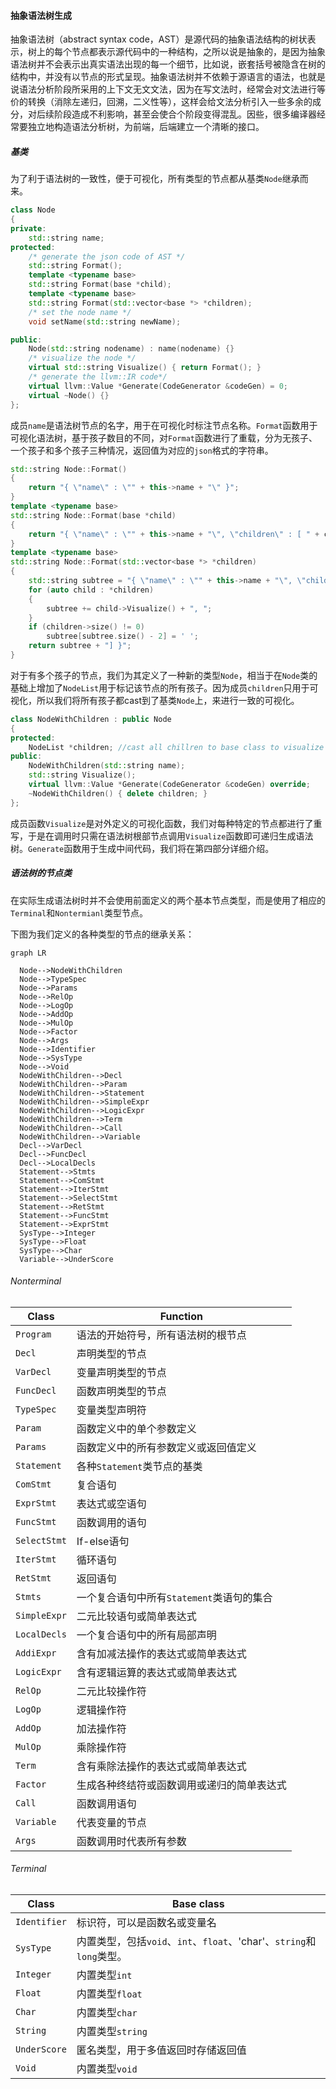 

#### 抽象语法树生成

抽象语法树（abstract syntax code，AST）是源代码的抽象语法结构的树状表示，树上的每个节点都表示源代码中的一种结构，之所以说是抽象的，是因为抽象语法树并不会表示出真实语法出现的每一个细节，比如说，嵌套括号被隐含在树的结构中，并没有以节点的形式呈现。抽象语法树并不依赖于源语言的语法，也就是说语法分析阶段所采用的上下文无文文法，因为在写文法时，经常会对文法进行等价的转换（消除左递归，回溯，二义性等），这样会给文法分析引入一些多余的成分，对后续阶段造成不利影响，甚至会使合个阶段变得混乱。因些，很多编译器经常要独立地构造语法分析树，为前端，后端建立一个清晰的接口。
##### 基类
为了利于语法树的一致性，便于可视化，所有类型的节点都从基类`Node`继承而来。
```c++
class Node
{
private:
    std::string name;
protected:
    /* generate the json code of AST */
    std::string Format();
    template <typename base>
    std::string Format(base *child);
    template <typename base>
    std::string Format(std::vector<base *> *children);
    /* set the node name */
    void setName(std::string newName);

public:
    Node(std::string nodename) : name(nodename) {}
    /* visualize the node */
    virtual std::string Visualize() { return Format(); }
    /* generate the llvm::IR code*/
    virtual llvm::Value *Generate(CodeGenerator &codeGen) = 0;
    virtual ~Node() {}
};
```

成员`name`是语法树节点的名字，用于在可视化时标注节点名称。`Format`函数用于可视化语法树，基于孩子数目的不同，对`Format`函数进行了重载，分为无孩子、一个孩子和多个孩子三种情况，返回值为对应的`json`格式的字符串。

```c++
std::string Node::Format()
{
    return "{ \"name\" : \"" + this->name + "\" }";
}
template <typename base>
std::string Node::Format(base *child)
{
    return "{ \"name\" : \"" + this->name + "\", \"children\" : [ " + child->Visualize() + " ] }";
}
template <typename base>
std::string Node::Format(std::vector<base *> *children)
{
    std::string subtree = "{ \"name\" : \"" + this->name + "\", \"children\" : [ ";
    for (auto child : *children)
    {
        subtree += child->Visualize() + ", ";
    }
    if (children->size() != 0)
        subtree[subtree.size() - 2] = ' ';
    return subtree + "] }";
}
```

对于有多个孩子的节点，我们为其定义了一种新的类型`Node`，相当于在`Node`类的基础上增加了`NodeList`用于标记该节点的所有孩子。因为成员`children`只用于可视化，所以我们将所有孩子都cast到了基类`Node`上，来进行一致的可视化。

```c++
class NodeWithChildren : public Node
{
protected:
    NodeList *children; //cast all chillren to base class to visualize
public:
    NodeWithChildren(std::string name);
    std::string Visualize();
    virtual llvm::Value *Generate(CodeGenerator &codeGen) override;
    ~NodeWithChildren() { delete children; }
};
```

成员函数`Visualize`是对外定义的可视化函数，我们对每种特定的节点都进行了重写，于是在调用时只需在语法树根部节点调用`Visualize`函数即可递归生成语法树。`Generate`函数用于生成中间代码，我们将在第四部分详细介绍。

##### 语法树的节点类

在实际生成语法树时并不会使用前面定义的两个基本节点类型，而是使用了相应的`Terminal`和`Nontermianl`类型节点。

下图为我们定义的各种类型的节点的继承关系：

```mermaid
graph LR

  Node-->NodeWithChildren
  Node-->TypeSpec
  Node-->Params
  Node-->RelOp
  Node-->LogOp
  Node-->AddOp
  Node-->MulOp
  Node-->Factor
  Node-->Args
  Node-->Identifier
  Node-->SysType
  Node-->Void
  NodeWithChildren-->Decl
  NodeWithChildren-->Param
  NodeWithChildren-->Statement
  NodeWithChildren-->SimpleExpr
  NodeWithChildren-->LogicExpr
  NodeWithChildren-->Term
  NodeWithChildren-->Call
  NodeWithChildren-->Variable
  Decl-->VarDecl
  Decl-->FuncDecl
  Decl-->LocalDecls
  Statement-->Stmts
  Statement-->ComStmt
  Statement-->IterStmt
  Statement-->SelectStmt
  Statement-->RetStmt
  Statement-->FuncStmt
  Statement-->ExprStmt
  SysType-->Integer
  SysType-->Float
  SysType-->Char
  Variable-->UnderScore
```

###### Nonterminal

| Class | Function |
| --- | --- |
| `Program` | 语法的开始符号，所有语法树的根节点 |
| `Decl` | 声明类型的节点 |
| `VarDecl` | 变量声明类型的节点 |
| `FuncDecl` | 函数声明类型的节点 |
| `TypeSpec` | 变量类型声明符 |
| `Param` | 函数定义中的单个参数定义 |
| `Params` | 函数定义中的所有参数定义或返回值定义 |
| `Statement` | 各种`Statement`类节点的基类 |
| `ComStmt` | 复合语句 |
| `ExprStmt` | 表达式或空语句 |
| `FuncStmt` | 函数调用的语句 |
| `SelectStmt` | If-else语句 |
| `IterStmt` | 循环语句 |
| `RetStmt` | 返回语句 |
| `Stmts` | 一个复合语句中所有`Statement`类语句的集合 |
| `SimpleExpr` | 二元比较语句或简单表达式 |
| `LocalDecls` | 一个复合语句中的所有局部声明 |
| `AddiExpr` | 含有加减法操作的表达式或简单表达式 |
| `LogicExpr` | 含有逻辑运算的表达式或简单表达式 |
| `RelOp` | 二元比较操作符 |
| `LogOp` | 逻辑操作符 |
| `AddOp` | 加法操作符 |
| `MulOp` | 乘除操作符 |
| `Term` | 含有乘除法操作的表达式或简单表达式 |
| `Factor` | 生成各种终结符或函数调用或递归的简单表达式 |
| `Call` | 函数调用语句 |
| `Variable` | 代表变量的节点 |
| `Args` | 函数调用时代表所有参数 |

###### Terminal

| Class | Base class |
| --- | --- |
| `Identifier` | 标识符，可以是函数名或变量名 |
| `SysType` | 内置类型，包括`void`、`int`、`float`、'char'、`string`和`long`类型。 |
| `Integer` | 内置类型`int` |
| `Float` | 内置类型`float` |
| `Char` | 内置类型`char` |
| `String` | 内置类型`string` |
| `UnderScore` | 匿名类型，用于多值返回时存储返回值 |
| `Void` | 内置类型`void` |


